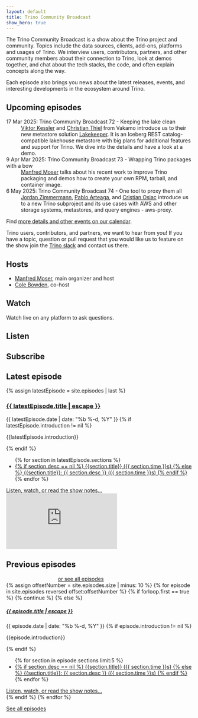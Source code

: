 ```yaml
---
layout: default
title: Trino Community Broadcast
show_hero: true
---
```


<div class="container container__broadcast">
<div class="row spacer-60">
<div markdown="1" class="col-lg-8">

The Trino Community Broadcast is a show about the Trino project and community.
Topics include the data sources, clients, add-ons, platforms and usages of
Trino. We interview users, contributors, partners, and other community members
about their connection to Trino, look at demos together, and chat about the tech
stacks, the code, and often explain concepts along the way.

Each episode also brings you news about the latest releases, events, and
interesting developments in the ecosystem around Trino.

## Upcoming episodes

<dl>
<dt>17 Mar 2025: Trino Community Broadcast 72 - Keeping the lake clean</dt>
<dd><a href="https://www.linkedin.com/in/viktor-kessler/">Viktor Kessler</a> and
<a href="https://www.linkedin.com/in/thielc/">Christian Thiel</a> from Vakamo
introduce us to their new metastore solution 
<a href="https://lakekeeper.io/">Lakekeeper</a>. It is an Iceberg REST 
catalog-compatible lakehouse metastore with big plans for additional features
and support for Trino. We dive into the details and have a look at a demo.</dd>
<dt>9 Apr Mar 2025: Trino Community Broadcast 73 - Wrapping Trino packages with a bow</dt>
<dd><a href="https://www.linkedin.com/in/manfredmoser">Manfred Moser</a> talks
about his recent work to improve Trino packaging and demos how to create your 
own RPM, tarball, and container image.</dd>
<dt>6 May 2025: Trino Community Broadcast 74 - One tool to proxy them all</dt>
<dd><a href="https://www.linkedin.com/in/jordanzimmerman/">Jordan Zimmermann</a>, 
<a href="https://www.linkedin.com/in/pablo-arteaga-20b547101/">Pablo Arteaga</a>,
and <a href="https://www.linkedin.com/in/cristian-osiac/">Cristian Osiac</a>
introduce us to a new Trino subproject and its use cases with AWS and other
storage systems, metastores, and query engines - aws-proxy.</dd>
</dl>

Find [more details and other events on our calendar]({{site.url}}/community.html#events).

Trino users, contributors, and partners, we want to hear from you! If you have a
topic, question or pull request that you would like us to feature on the show
join the [Trino slack]({{site.url}}/slack) and contact us there.

</div>
<div markdown="1" class="col-lg-4">

## Hosts

- [Manfred Moser](https://www.linkedin.com/in/manfredmoser), main organizer and host
- [Cole Bowden](https://www.linkedin.com/in/cole-m-bowden), co-host

## Watch

<a href="https://www.youtube.com/playlist?list=PLFnr63che7war_NzC7CJQjFuUKLYC7nYh" target="_blank">
  <i class="fab fa-youtube fa-3x fa-fw watch-listen-icon" title="Youtube"></i>
</a>
<a href="https://www.twitch.tv/trinodb" target="_blank">
  <i class="fab fa-twitch fa-3x fa-fw watch-listen-icon" title="Twitch"></i>
</a>
<a href="https://www.linkedin.com/company/trino-software-foundation/events/" target="_blank">
  <i class="fab fa-linkedin fa-3x fa-fw watch-listen-icon" title="LinkedIn"></i>
</a>

Watch live on any platform to ask questions.

## Listen

<a href="https://open.spotify.com/show/52YXvNXAgf7xlW6FqTR29f" target="_blank">
  <i class="fab fa-spotify fa-3x fa-fw watch-listen-icon" title="Spotify"></i>
</a>
<a href="https://podcasts.apple.com/us/podcast/trino-community-broadcast/id1533484786" target="_blank">
  <i class="fab fa-apple fa-3x fa-fw watch-listen-icon" title="Apple"></i>
</a>

## Subscribe

<a href="{{site.baseurl}}/community.html#events">
  <i class="fa fa-calendar fa-3x fa-fw watch-listen-icon" title="Calendar"></i>
</a>
<a href="{{site.baseurl}}/broadcast/feed.xml" target="_blank">
  <i class="fa fa-rss fa-3x fa-fw watch-listen-icon" title="RSS feed"></i>
</a>
<a href="https://www.linkedin.com/company/trino-software-foundation/events/" target="_blank">
  <i class="fab fa-linkedin fa-3x fa-fw watch-listen-icon" title="LinkedIn events"></i> 
</a>

</div>
<div markdown="1" class="col-md-12">

## Latest episode

{% assign latestEpisode =  site.episodes | last %}

<div class="post-entry card latest-entry">
  <div class="d-flex flex-column-reverse flex-lg-row justify-content-between">
    <div class="latest-entry-text-container">
      <h3><a class="post-link" href="{{ latestEpisode.url | relative_url }}">{{ latestEpisode.title | escape }}</a></h3>
      <span class="post-meta">{{ latestEpisode.date | date: "%b %-d, %Y" }}</span>
      {% if latestEpisode.introduction != nil %}
        <p>{{latestEpisode.introduction}}</p>
      {% endif %}
      <ul>
      {% for section in latestEpisode.sections %}
        <li>
          <a href="https://www.youtube.com/watch?v={{ latestEpisode.youtube_id }}&t={{ section.time }}s" target="_blank">
          {% if section.desc == nil %}
            {{section.title}} ({{ section.time }}s)
          {% else %}
            {{section.title}}: {{ section.desc }} ({{ section.time }}s)
          {% endif %}
        </a>
        </li>
      {% endfor %}
      </ul>
      <a href="{{ site.baseurl }}{{ latestEpisode.url }}" style="margin-top: auto;">Listen, watch, or read the show notes...</a>
    </div>
    <div class="latest-entry-video-container">
        <div class="latest-entry-video-wrapper">
          <iframe src="https://www.youtube.com/embed/{{ latestEpisode.youtube_id }}" frameborder="0" allowfullscreen></iframe>
        </div>
    </div>
  </div>
</div>

<div class="previous-episode-header">
<h2>Previous episodes</h2>
<a class="btn btn-pink" style="margin-left: 10em;"
  href="{{site.baseurl}}/broadcast/episodes.html">or see all episodes</a>
</div>

<div class="episode-grid">
{% assign offsetNumber = site.episodes.size | minus: 10 %}
{% for episode in site.episodes reversed offset:offsetNumber %}
{% if forloop.first == true %}
 {% continue %}
{% else %}
  <div class="post-entry card">
    <h5><a class="post-link" href="{{ episode.url | relative_url }}">{{ episode.title | escape }}</a></h5>
    <span class="post-meta">{{ episode.date | date: "%b %-d, %Y" }}</span>
    {% if episode.introduction != nil %}
      <p>{{episode.introduction}}</p>
    {% endif %}
    <ul>
    {% for section in episode.sections limit:5 %}
      <li>
        <a href="https://www.youtube.com/watch?v={{ episode.youtube_id }}&t={{ section.time }}s" target="_blank">
        {% if section.desc == nil %}
          {{section.title}} ({{ section.time }}s)
        {% else %}
          {{section.title}}: {{ section.desc }} ({{ section.time }}s)
        {% endif %}
        </a>
      </li>
    {% endfor %}
    </ul>
    <a href="{{ site.baseurl }}{{ episode.url }}">Listen, watch, or read the show notes...</a>
  </div>
{% endif %}
{% endfor %}

<a class="btn btn-pink" href="{{site.baseurl}}/broadcast/episodes.html">See all episodes</a>
</div>

</div>
</div>
</div>
